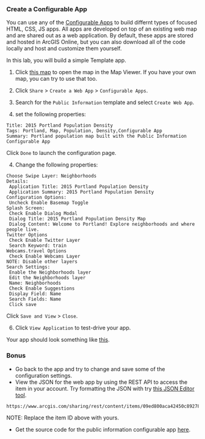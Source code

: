 ### Create a Configurable App

You can use any of the [Configurable Apps](http://www.arcgis.com/home/gallery.html#c=esri&t=apps&o=modified&f=configurable) to build differnt types of focused HTML, CSS, JS apps. All apps are developed on top of an existing web map and are shared out as a web application. By default, these apps are stored and hosted in ArcGIS Online, but you can also download all of the code locally and host and customize them yourself.

In this lab, you will build a simple Template app.

1. Click [this map](http://www.arcgis.com/home/webmap/viewer.html?webmap=7186a92406194797aa518c06c189a71f) to open the map in the Map Viewer. If you have your own map, you can try to use that too.

2. Click `Share` > `Create a Web App` > `Configurable Apps`.

3. Search for the `Public Information` template and select `Create Web App`.

4. set the following properties:

 ```
 Title: 2015 Portland Population Density
 Tags: Portland, Map, Population, Density,Configurable App
 Summary: Portland population map built with the Public Information Configurable App
 ```

 Click `Done` to launch the configuration page.

4. Change the following properties:

 ```
 Choose Swipe Layer: Neighborhoods
 Details: 
  Application Title: 2015 Portland Population Density
  Application Summary: 2015 Portland Population Density
 Configuration Options:
  Uncheck Enable Basemap Toggle
 Splash Screen: 
  Check Enable Dialog Modal
  Dialog Title: 2015 Portland Population Density Map
  Dialog Content: Welcome to Portland! Explore neighborhoods and where people live.
 Twitter Options
  Check Enable Twitter Layer
  Search Keyword: train
 Webcams.travel Options
  Check Enable Webcams Layer
 NOTE: Disable other layers
 Search Settings:
  Enable the Neighborhoods layer
  Edit the Neighborhoods layer
  Name: Neighborhoods
  Check Enable Suggestions
  Display Field: Name
  Search Fields: Name
  Click save
 ```

 Click `Save and View` > `Close`.

6. Click `View Application` to test-drive your app.

Your app should look something like [this](http://edn.maps.arcgis.com/apps/PublicInformation/index.html?appid=09ed800aca42450c89278c3c6a3815dc).

### Bonus
* Go back to the app and try to change and save some of the configuration settings.
* View the JSON for the web app by using the REST API to access the item in your account. Try formatting the JSON with try [this JSON Editor tool](http://www.jsoneditoronline.org/).

 ```
 https://www.arcgis.com/sharing/rest/content/items/09ed800aca42450c89278c3c6a3815dc/data
 ```

 NOTE: Replace the item ID above with yours.
* Get the source code for the public information configurable app [here](https://github.com/Esri/public-information-map-template-js).
